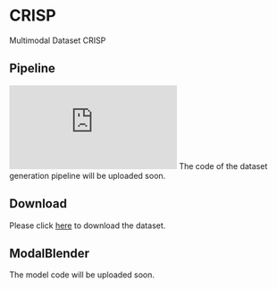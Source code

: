 # CRISP
Multimodal Dataset  CRISP


## Pipeline

![image](https://github.com/CRISPdataset/CRISP/blob/main/pic/scene_graph.pdf)
The code of the dataset generation pipeline will be uploaded soon.


## Download

Please click [here](https://drive.google.com/file/d/1Ufo7hi4rqwaCNiYs-nNyBy5dnHdvv2gS/view?usp=sharing) to download the dataset.


## ModalBlender

The model code will be uploaded soon.
